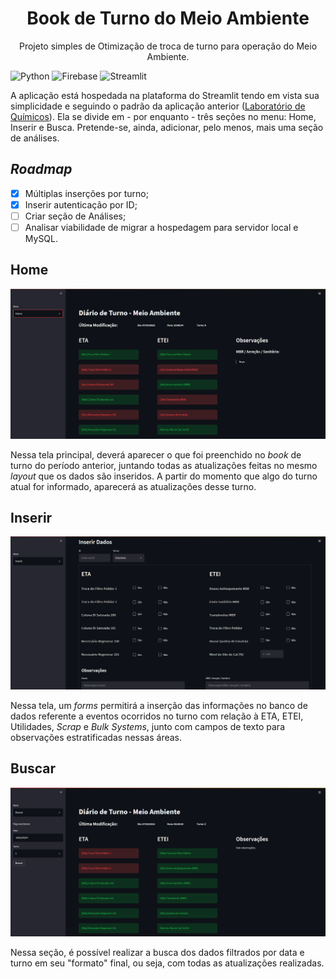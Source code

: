 <h1 style="text-align:center">Book de Turno do Meio Ambiente</h1>
<p style="text-align:center">Projeto simples de Otimização de troca de turno para operação do Meio Ambiente.</p>

![Python](https://img.shields.io/badge/python-3670A0?style=for-the-badge&logo=python&logoColor=ffdd54) 	![Firebase](https://img.shields.io/badge/firebase-%23039BE5.svg?style=for-the-badge&logo=firebase) ![Streamlit](https://img.shields.io/badge/Streamlit-FF4B4B?style=for-the-badge&logo=Streamlit&logoColor=white)

A aplicação está hospedada na plataforma do Streamlit tendo em vista sua simplicidade e seguindo o padrão da aplicação anterior ([Laboratório de Químicos](https://github.com/thinklm/lab-shift-change)).
Ela se divide em - por enquanto - três seções no menu: Home, Inserir e Busca. Pretende-se, ainda, adicionar, pelo menos, mais uma seção de análises.

## _Roadmap_

- [x] Múltiplas inserções por turno;
- [x] Inserir autenticação por ID;
- [ ] Criar seção de Análises;
- [ ] Analisar viabilidade de migrar a hospedagem para servidor local e MySQL.

## Home

![Home](https://github.com/thinklm/ma-shift-change/blob/main/img/home_screenshot.png)

Nessa tela principal, deverá aparecer o que foi preenchido no _book_ de turno do período anterior, juntando todas as atualizações feitas no mesmo _layout_ que os dados são inseridos.
A partir do momento que algo do turno atual for informado, aparecerá as atualizações desse turno.

## Inserir

![Inserir](https://github.com/thinklm/ma-shift-change/blob/main/img/inserir_screenchot.png)

Nessa tela, um _forms_ permitirá a inserção das informações no banco de dados referente a eventos ocorridos no turno com relação à ETA, ETEI, Utilidades, _Scrap_ e _Bulk Systems_, junto com campos de texto para observações estratificadas nessas áreas.

## Buscar

![Buscar](https://github.com/thinklm/ma-shift-change/blob/main/img/buscar_screenshot.png)

Nessa seção, é possível realizar a busca dos dados filtrados por data e turno em seu "formato" final, ou seja, com todas as atualizações realizadas.

